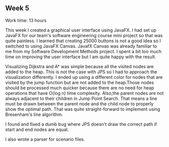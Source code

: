 ## Week 5

Work time: 13 hours

This week I created a graphical user interface using JavaFX. I had set up JavaFX for our team's software engineering course mini project so that was quite painless. I learned that creating 25000 buttons is not a good idea so I switched to using JavaFX Canvas. JavafX Canvas was already familiar to me from my Software Development Methods project. I spent a bit too much time on improving the user interface but I am quite happy with the result.

Visualizing Dijkstra and A* was simple because all the visited nodes are added to the heap. This is not the case with JPS so I had to approach the visualization differently. I ended up using a different color for nodes that are visited by the jump function but are not added to the heap.Those nodes should be processed much quicker because there are no need for heap operations that have O(log n) time complexity. Also,the parent nodes are not always adjacent to their children in Jump Point Search. That means a line must be drawn between the parent node and the child node to properly show the optimal path. That was quite straight-forward to implement using Bresenham's line algorithm.

I found and fixed a dumb bug where JPS doesn't draw the correct path if start and end nodes are equal.

I also wrote a parser for scenario files.

